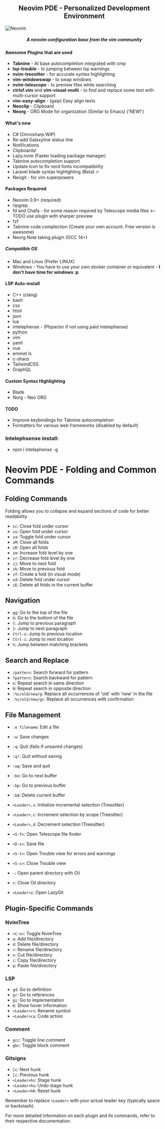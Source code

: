 <h2 align="center">Neovim PDE - Personalized Development Environment</h2>

![Neovim](https://github.com/johnsci911/nvim-ide/assets/6580895/c663b535-d5de-4f37-afdf-231c9bf4a698)

<h5 align="center">A neovim configuration base from the vim community</h5>

#### Awesome Plugins that are used

- **Tabnine** - AI base autocompletion integrated with cmp
- **lsp-trouble** - to jumping between lsp warnings
- **nvim-treesitter** - for accurate syntax highlighting
- **vim-windowswap** - to swap windows
- **nvim-telescope** - to preview files while searching
- **ctrlsf.vim** and **vim-visual-multi** - to find and replace some text with multi-cursor support
- **vim-easy-align** - (gaip) Easy align texts
- **Neoclip** - Clipboard
- **Neorg** - ORG Mode for organization (Similar to Emacs) ('NEW!')

#### What's new

- C# (Omnisharp WIP)
- Re-add Galaxyline status line
- Notifications
- Clipboards!
- Lazy.nvim (Faster loading package manager)
- Tabnine autocompletion support
- Update Icon to fix nerd fonts incompatibility
- Laravel blade syntax highlighting (Beta) 🔥
- Neogit - for vim superpowers

#### Packages Required

- Neovim 0.9+ (required)
- ripgrep
- fd and Chafa - for some reason required by Telescope media files <-- TODO use plugin with sharper preview
- fzf
- Tabnine code complection (Create your own account. Free version is awesome)
- Neorg Note taking plugin (GCC 14+)

##### Compatible OS

- Mac and Linux (Prefer LINUX)
- Windows - You have to use your own docker container or equivalent - **I don't have time for windows :p**

#### LSP Auto-install

- C++ (clang)
- bash
- css
- html
- json
- lua
- intelephense - (Phpactor if not using paid intelephense)
- python
- vim
- yaml
- vue
- emmet ls
- c-sharp
- TailwindCSS
- GraphQL

#### Custom Syntax Highlighting

- Blade
- Norg - Neo ORG

#### TODO

- Improve keybindings for Tabnine autocompletion
- Formatters for various web frameworks (disabled by default)

### Intelephsense install:

- npm i intelephense -g

# Neovim PDE - Folding and Common Commands

## Folding Commands

Folding allows you to collapse and expand sections of code for better readability.

- `zc`: Close fold under cursor
- `zo`: Open fold under cursor
- `za`: Toggle fold under cursor
- `zM`: Close all folds
- `zR`: Open all folds
- `zm`: Increase fold level by one
- `zr`: Decrease fold level by one
- `zj`: Move to next fold
- `zk`: Move to previous fold
- `zf`: Create a fold (in visual mode)
- `zd`: Delete fold under cursor
- `zE`: Delete all folds in the current buffer

## Navigation

- `gg`: Go to the top of the file
- `G`: Go to the bottom of the file
- `{`: Jump to previous paragraph
- `}`: Jump to next paragraph
- `Ctrl-o`: Jump to previous location
- `Ctrl-i`: Jump to next location
- `%`: Jump between matching brackets

## Search and Replace

- `/pattern`: Search forward for pattern
- `?pattern`: Search backward for pattern
- `n`: Repeat search in same direction
- `N`: Repeat search in opposite direction
- `:%s/old/new/g`: Replace all occurrences of 'old' with 'new' in the file
- `:%s/old/new/gc`: Replace all occurrences with confirmation

## File Management

- `:e filename`: Edit a file
- `:w`: Save changes
- `:q`: Quit (fails if unsaved changes)
- `:q!`: Quit without saving
- `:wq`: Save and quit
- `:bn`: Go to next buffer
- `:bp`: Go to previous buffer
- `:bd`: Delete current buffer

- `<Leader>,s`: Initialize incremental selection (Treesitter)
- `<Leader>,c`: Increment selection by scope (Treesitter)
- `<Leader>,d`: Decrement selection (Treesitter)
- `<S-f>`: Open Telescope file finder
- `<D-s>`: Save file
- `<S-t>`: Open Trouble view for errors and warnings
- `<S-c>`: Close Trouble view
- `-`: Open parent directory with Oil
- `c`: Close Oil directory
- `<Leader>z`: Open LazyGit

## Plugin-Specific Commands

### NvimTree

- `<C-n>`: Toggle NvimTree
- `a`: Add file/directory
- `d`: Delete file/directory
- `r`: Rename file/directory
- `x`: Cut file/directory
- `c`: Copy file/directory
- `p`: Paste file/directory

### LSP

- `gd`: Go to definition
- `gr`: Go to references
- `gi`: Go to implementation
- `K`: Show hover information
- `<Leader>rn`: Rename symbol
- `<Leader>ca`: Code action

### Comment

- `gcc`: Toggle line comment
- `gbc`: Toggle block comment

### Gitsigns

- `]c`: Next hunk
- `[c`: Previous hunk
- `<Leader>hs`: Stage hunk
- `<Leader>hu`: Undo stage hunk
- `<Leader>hR`: Reset hunk

Remember to replace `<Leader>` with your actual leader key (typically space or backslash).

For more detailed information on each plugin and its commands, refer to their respective documentation.
